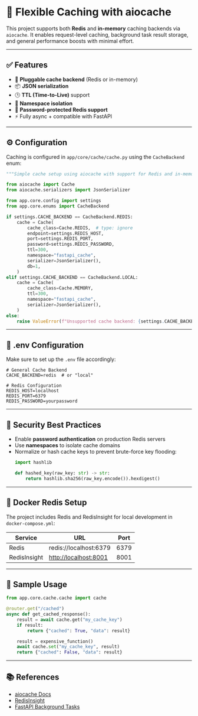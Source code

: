 # 🧠 Flexible Caching with aiocache

This project supports both **Redis** and **in-memory** caching backends via `aiocache`. It enables request-level caching, background task result storage, and general performance boosts with minimal effort.

---

## ✅ Features

* 🔄 **Pluggable cache backend** (Redis or in-memory)
* 📦 **JSON serialization**
* 🕒 **TTL (Time-to-Live)** support
* 🧱 **Namespace isolation**
* 🔐 **Password-protected Redis support**
* ⚡ Fully async + compatible with FastAPI

---

## ⚙️ Configuration

Caching is configured in `app/core/cache/cache.py` using the `CacheBackend` enum:

```python
"""Simple cache setup using aiocache with support for Redis and in-memory backends."""

from aiocache import Cache
from aiocache.serializers import JsonSerializer

from app.core.config import settings
from app.core.enums import CacheBackend

if settings.CACHE_BACKEND == CacheBackend.REDIS:
    cache = Cache(
        cache_class=Cache.REDIS,  # type: ignore
        endpoint=settings.REDIS_HOST,
        port=settings.REDIS_PORT,
        password=settings.REDIS_PASSWORD,
        ttl=300,
        namespace="fastapi_cache",
        serializer=JsonSerializer(),
        db=1,
    )
elif settings.CACHE_BACKEND == CacheBackend.LOCAL:
    cache = Cache(
        cache_class=Cache.MEMORY,
        ttl=300,
        namespace="fastapi_cache",
        serializer=JsonSerializer(),
    )
else:
    raise ValueError(f"Unsupported cache backend: {settings.CACHE_BACKEND}")
```

---

## 🧾 .env Configuration

Make sure to set up the `.env` file accordingly:

```env
# General Cache Backend
CACHE_BACKEND=redis  # or "local"

# Redis Configuration
REDIS_HOST=localhost
REDIS_PORT=6379
REDIS_PASSWORD=yourpassword
```

---

## 🔐 Security Best Practices

* Enable **password authentication** on production Redis servers
* Use **namespaces** to isolate cache domains
* Normalize or hash cache keys to prevent brute-force key flooding:
  ```python
  import hashlib

  def hashed_key(raw_key: str) -> str:
      return hashlib.sha256(raw_key.encode()).hexdigest()
  ```

---

## 🐳 Docker Redis Setup

The project includes Redis and RedisInsight for local development in `docker-compose.yml`:

| Service      | URL                                            | Port |
| ------------ | ---------------------------------------------- | ---- |
| Redis        | redis://localhost:6379                         | 6379 |
| RedisInsight | [http://localhost:8001](http://localhost:8001) | 8001 |

---

## 🧪 Sample Usage

```python
from app.core.cache.cache import cache

@router.get("/cached")
async def get_cached_response():
    result = await cache.get("my_cache_key")
    if result:
        return {"cached": True, "data": result}

    result = expensive_function()
    await cache.set("my_cache_key", result)
    return {"cached": False, "data": result}
```

---

## 📚 References

* [aiocache Docs](https://aiocache.readthedocs.io/)
* [RedisInsight](https://redis.com/redis-enterprise/redis-insight/)
* [FastAPI Background Tasks](https://fastapi.tiangolo.com/tutorial/background-tasks/)
